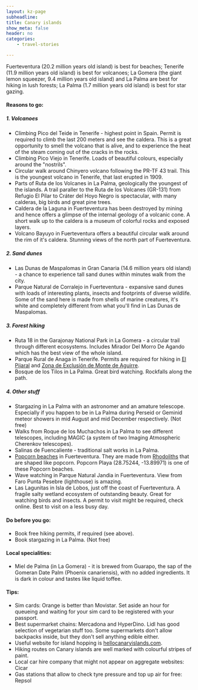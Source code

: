 ```yaml
---
layout: kz-page
subheadline: 
title: Canary islands
show_meta: false
header: no
categories:
    - travel-stories

---
```


Fuerteventura (20.2 million years old island) is best for beaches; Tenerife (11.9 million years old island) is best for volcanoes; La Gomera (the giant lemon squeezer, 9.4 million years old island) and La Palma are best for hiking in lush forests; La Palma (1.7 million years old island) is best for star gazing.

<h4>Reasons to go:</h4>

<h5>1. Volcanoes</h5>
<ul>
  <li>Climbing Pico del Teide in Tenerife - highest point in Spain. Permit is required to climb the last 200 meters and see the caldera. This is a great opportunity to smell the volcano that is alive, and to experience the heat of the steam coming out of the cracks in the rocks.</li>
  <li>Climbing Pico Viejo in Tenerife. Loads of beautiful colours, especially around the "nostrils".</li>
  <li>Circular walk around Chinyero volcano following the PR-TF 43 trail. This is the youngest volcano in Tenerife, that last erupted in 1909.</li>
  <li>Parts of Ruta de los Volcanes in La Palma, geologically the youngest of the islands. A trail paraller to the Ruta de los Volcanes (GR-131) from Refugio El Pilar to Cráter del Hoyo Negro is spectacular, with many calderas, big birds and great pine trees.</li>
  <li>Caldera de la Laguna in Fuerteventura has been destroyed by mining and hence offers a glimpse of the internal geology of a volcanic cone. A short walk up to the caldera is a museum of colorful rocks and exposed layers.</li>
  <li>Volcano Bayuyo in Fuerteventura offers a beautiful circular walk around the rim of it's caldera. Stunning views of the north part of Fuerteventura.</li>
</ul>

<h5>2. Sand dunes</h5>
<ul>
  <li>Las Dunas de Maspalomas in Gran Canaria (14.6 million years old island) - a chance to experience tall sand dunes within minutes walk from the city.</li>
  <li>Parque Natural de Corralejo in Fuerteventura - expansive sand dunes with loads of interesting plants, insects and footprints of diverse wildlife. Some of the sand here is made from shells of marine creatures, it's white and completely different from what you'll find in Las Dunas de Maspalomas.</li>
</ul>

<h5>3. Forest hiking</h5>
<ul>
  <li>Ruta 18 in the Garajonay National Park in La Gomera - a circular trail through different ecosystems. Includes Mirador Del Morro De Agando which has the best view of the whole island.</li>
  <li>Parque Rural de Anaga in Tenerife. Permits are required for hiking in <a href="https://centralreservas.tenerife.es/actividad/1" target="_blank">El Pijaral</a> and <a href="https://centralreservas.tenerife.es/actividad/7" target="_blank">Zona de Exclusión de Monte de Aguirre</a>.</li>
  <li>Bosque de los Tilos in La Palma. Great bird watching. Rockfalls along the path.</li>
</ul>

<h5>4. Other stuff</h5>
<ul>
  <li>Stargazing in La Palma with an astronomer and an amature telescope. Especially if you happen to be in La Palma during Perseid or Geminid meteor showers in mid August and mid December respectively. (Not free)</li>
  <li>Walks from Roque de los Muchachos in La Palma to see different telescopes, including MAGIC (a system of two Imaging Atmospheric Cherenkov telescopes).</li>
  <li>Salinas de Fuencaliente - traditional salt works in La Palma.</li>
  <li> <a href="https://fuerteventuractiva.es/en/popcorn-beach/" target="_blank">Popcorn beaches</a> in Fuerteventura. They are made from <a href="https://en.wikipedia.org/wiki/Rhodolith" target="_blank">Rhodoliths</a> that are shaped like popcorn. Popcorn Playa (28.75244, -13.89971) is one of these Popcorn beaches.</li>
  <li>Wave watching in Parque Natural Jandia in Fuerteventura. View from Faro Punta Pesebre (lighthouse) is amazing.</li>
  <li>Las Lagunitas in Isla de Lobos, just off the coast of Fuerteventura. A fragile salty wetland ecosystem of outstanding beauty. Great for watching birds and insects. A permit to visit might be required, check online. Best to visit on a less busy day.</li>
</ul>



<h4>Do before you go:</h4>
<ul>
  <li>Book free hiking permits, if required (see above).</li>
  <li>Book stargazing in La Palma. (Not free)</li>
</ul>



<h4>Local specialities:</h4>
<ul>
  <li>Miel de Palma (in La Gomera) - it is brewed from Guarapo, the sap of the Gomeran Date Palm (Phoenix canariensis), with no added ingredients. It is dark in colour and tastes like liquid toffee.</li>
</ul>



<h4>Tips:</h4>
<ul>
  <li>Sim cards: Orange is better than Movistar. Set aside an hour for queueing and waiting for your sim card to be registered with your passport.</li>
  <li>Best supermarket chains: Mercadona and HyperDino. Lidl has good selection of vegetarian stuff too. Some supermarkets don't allow backpacks inside, but they don't sell anything edible either.</li>
  <li>Useful website for island hopping is <a href="https://www.hellocanaryislands.com/travelling-between-the-islands/" target="_blank">hellocanaryislands.com</a>.</li>
  <li>Hiking routes on Canary islands are well marked with colourful stripes of paint.</li>
  <li>Local car hire company that might not appear on aggregate websites: Cicar</li>
  <li>Gas stations that allow to check tyre pressure and top up air for free: Repsol</li>
</ul>
